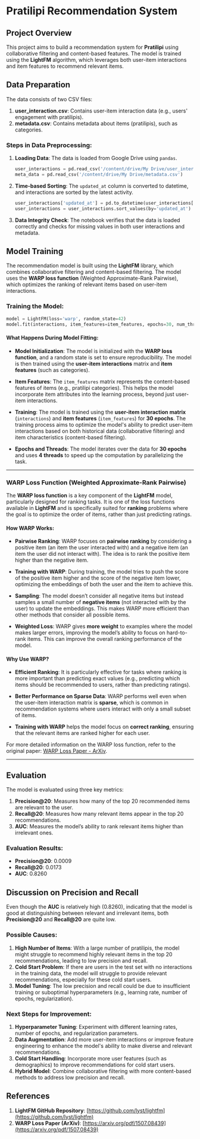 
# **Pratilipi Recommendation System**

## **Project Overview**
This project aims to build a recommendation system for **Pratilipi** using collaborative filtering and content-based features. The model is trained using the **LightFM** algorithm, which leverages both user-item interactions and item features to recommend relevant items.

## **Data Preparation**
The data consists of two CSV files:
1. **user_interaction.csv**: Contains user-item interaction data (e.g., users' engagement with pratilipis).
2. **metadata.csv**: Contains metadata about items (pratilipis), such as categories.

### **Steps in Data Preprocessing**:
1. **Loading Data**: The data is loaded from Google Drive using `pandas`.
   ```python
   user_interactions = pd.read_csv('/content/drive/My Drive/user_interaction.csv')
   meta_data = pd.read_csv('/content/drive/My Drive/metadata.csv')
   ```
   
2. **Time-based Sorting**: The `updated_at` column is converted to datetime, and interactions are sorted by the latest activity.
   ```python
   user_interactions['updated_at'] = pd.to_datetime(user_interactions['updated_at'])
   user_interactions = user_interactions.sort_values(by='updated_at')
   ```

3. **Data Integrity Check**: The notebook verifies that the data is loaded correctly and checks for missing values in both user interactions and metadata.

## **Model Training**
The recommendation model is built using the **LightFM** library, which combines collaborative filtering and content-based filtering. The model uses the **WARP loss function** (Weighted Approximate-Rank Pairwise), which optimizes the ranking of relevant items based on user-item interactions.

### **Training the Model**:
```python
model = LightFM(loss='warp', random_state=42)
model.fit(interactions, item_features=item_features, epochs=30, num_threads=4)
```

#### **What Happens During Model Fitting**:
- **Model Initialization**: The model is initialized with the **WARP loss function**, and a random state is set to ensure reproducibility. The model is then trained using the **user-item interactions** matrix and **item features** (such as categories).
  
- **Item Features**: The `item_features` matrix represents the content-based features of items (e.g., pratilipi categories). This helps the model incorporate item attributes into the learning process, beyond just user-item interactions.

- **Training**: The model is trained using the **user-item interaction matrix** (`interactions`) and **item features** (`item_features`) for **30 epochs**. The training process aims to optimize the model's ability to predict user-item interactions based on both historical data (collaborative filtering) and item characteristics (content-based filtering).
  
- **Epochs and Threads**: The model iterates over the data for **30 epochs** and uses **4 threads** to speed up the computation by parallelizing the task.

---

### **WARP Loss Function** (Weighted Approximate-Rank Pairwise)

The **WARP loss function** is a key component of the **LightFM** model, particularly designed for ranking tasks. It is one of the loss functions available in **LightFM** and is specifically suited for **ranking** problems where the goal is to optimize the order of items, rather than just predicting ratings.

#### **How WARP Works**:
- **Pairwise Ranking**: WARP focuses on **pairwise ranking** by considering a positive item (an item the user interacted with) and a negative item (an item the user did not interact with). The idea is to rank the positive item higher than the negative item.
  
- **Training with WARP**: During training, the model tries to push the score of the positive item higher and the score of the negative item lower, optimizing the embeddings of both the user and the item to achieve this.
  
- **Sampling**: The model doesn’t consider all negative items but instead samples a small number of **negative items** (not interacted with by the user) to update the embeddings. This makes WARP more efficient than other methods that consider all possible items.

- **Weighted Loss**: WARP gives **more weight** to examples where the model makes larger errors, improving the model’s ability to focus on hard-to-rank items. This can improve the overall ranking performance of the model.

#### **Why Use WARP?**
- **Efficient Ranking**: It is particularly effective for tasks where ranking is more important than predicting exact values (e.g., predicting which items should be recommended to users, rather than predicting ratings).
  
- **Better Performance on Sparse Data**: WARP performs well even when the user-item interaction matrix is **sparse**, which is common in recommendation systems where users interact with only a small subset of items.

- **Training with WARP** helps the model focus on **correct ranking**, ensuring that the relevant items are ranked higher for each user.

For more detailed information on the WARP loss function, refer to the original paper: [WARP Loss Paper - ArXiv](https://arxiv.org/pdf/1507.08439).

---

## **Evaluation**
The model is evaluated using three key metrics:
1. **Precision@20**: Measures how many of the top 20 recommended items are relevant to the user.
2. **Recall@20**: Measures how many relevant items appear in the top 20 recommendations.
3. **AUC**: Measures the model’s ability to rank relevant items higher than irrelevant ones.

### **Evaluation Results**:
- **Precision@20**: 0.0009
- **Recall@20**: 0.0173
- **AUC**: 0.8260

## **Discussion on Precision and Recall**
Even though the **AUC** is relatively high (0.8260), indicating that the model is good at distinguishing between relevant and irrelevant items, both **Precision@20** and **Recall@20** are quite low.

### **Possible Causes**:
1. **High Number of Items**: With a large number of pratilipis, the model might struggle to recommend highly relevant items in the top 20 recommendations, leading to low precision and recall.
2. **Cold Start Problem**: If there are users in the test set with no interactions in the training data, the model will struggle to provide relevant recommendations, especially for these cold start users.
3. **Model Tuning**: The low precision and recall could be due to insufficient training or suboptimal hyperparameters (e.g., learning rate, number of epochs, regularization).

### **Next Steps for Improvement**:
1. **Hyperparameter Tuning**: Experiment with different learning rates, number of epochs, and regularization parameters.
2. **Data Augmentation**: Add more user-item interactions or improve feature engineering to enhance the model's ability to make diverse and relevant recommendations.
3. **Cold Start Handling**: Incorporate more user features (such as demographics) to improve recommendations for cold start users.
4. **Hybrid Model**: Combine collaborative filtering with more content-based methods to address low precision and recall.

## **References**
1. **LightFM GitHub Repository**: [https://github.com/lyst/lightfm](https://github.com/lyst/lightfm)
2. **WARP Loss Paper (ArXiv)**: [https://arxiv.org/pdf/1507.08439](https://arxiv.org/pdf/1507.08439)

